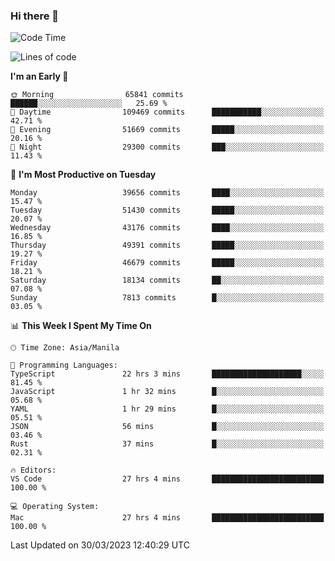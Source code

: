 ### Hi there 👋

<!--START_SECTION:waka-->
![Code Time](http://img.shields.io/badge/Code%20Time-3%2C796%20hrs%2027%20mins-blue)

![Lines of code](https://img.shields.io/badge/From%20Hello%20World%20I%27ve%20Written-101.2%20million%20lines%20of%20code-blue)

**I'm an Early 🐤** 

```text
🌞 Morning                65841 commits       ██████░░░░░░░░░░░░░░░░░░░   25.69 % 
🌆 Daytime                109469 commits      ███████████░░░░░░░░░░░░░░   42.71 % 
🌃 Evening                51669 commits       █████░░░░░░░░░░░░░░░░░░░░   20.16 % 
🌙 Night                  29300 commits       ███░░░░░░░░░░░░░░░░░░░░░░   11.43 % 
```
📅 **I'm Most Productive on Tuesday** 

```text
Monday                   39656 commits       ████░░░░░░░░░░░░░░░░░░░░░   15.47 % 
Tuesday                  51430 commits       █████░░░░░░░░░░░░░░░░░░░░   20.07 % 
Wednesday                43176 commits       ████░░░░░░░░░░░░░░░░░░░░░   16.85 % 
Thursday                 49391 commits       █████░░░░░░░░░░░░░░░░░░░░   19.27 % 
Friday                   46679 commits       █████░░░░░░░░░░░░░░░░░░░░   18.21 % 
Saturday                 18134 commits       ██░░░░░░░░░░░░░░░░░░░░░░░   07.08 % 
Sunday                   7813 commits        █░░░░░░░░░░░░░░░░░░░░░░░░   03.05 % 
```


📊 **This Week I Spent My Time On** 

```text
🕑︎ Time Zone: Asia/Manila

💬 Programming Languages: 
TypeScript               22 hrs 3 mins       ████████████████████░░░░░   81.45 % 
JavaScript               1 hr 32 mins        █░░░░░░░░░░░░░░░░░░░░░░░░   05.68 % 
YAML                     1 hr 29 mins        █░░░░░░░░░░░░░░░░░░░░░░░░   05.51 % 
JSON                     56 mins             █░░░░░░░░░░░░░░░░░░░░░░░░   03.46 % 
Rust                     37 mins             █░░░░░░░░░░░░░░░░░░░░░░░░   02.31 % 

🔥 Editors: 
VS Code                  27 hrs 4 mins       █████████████████████████   100.00 % 

💻 Operating System: 
Mac                      27 hrs 4 mins       █████████████████████████   100.00 % 
```


 Last Updated on 30/03/2023 12:40:29 UTC
<!--END_SECTION:waka-->


<!--
**rad182/rad182** is a ✨ _special_ ✨ repository because its `README.md` (this file) appears on your GitHub profile.

Here are some ideas to get you started:

- 🔭 I’m currently working on ...
- 🌱 I’m currently learning ...
- 👯 I’m looking to collaborate on ...
- 🤔 I’m looking for help with ...
- 💬 Ask me about ...
- 📫 How to reach me: ...
- 😄 Pronouns: ...
- ⚡ Fun fact: ...
-->
